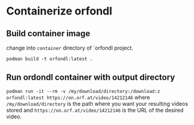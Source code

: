 # Containerize orfondl

## Build container image

change into `container` directory of `orfondl project.

`podman build -t orfondl:latest .`

## Run ordondl container with output directory

`podman run -it --rm -v /my/download/directory:/download:z orfondl:latest https://on.orf.at/video/14212146`
where `/my/download/directory` is the path where you want your resulting videos stored and `https://on.orf.at/video/14212146` is the URL of the desired video.

